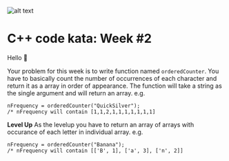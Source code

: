 ![alt text](http://programmingdays.com/img/62c218d0-fda7-4dd2-b49f-8628130c4c8f.png "programmingDays")

# C++ code kata: Week #2



Hello &#x1F44B;

Your problem for this week is to write function named `orderedCounter`. You have to basically count the number of occurrences of each character and return it as a array in order of appearance.
The function will take a string as the single argument and will return an array. e.g. 

```
nFrequency = orderedCounter("QuickSilver");
/* nFrequency will contain [1,1,2,1,1,1,1,1,1,1]
```

**Level Up**
As the levelup you have to return an array of arrays with occurance of each letter in individual array. e.g.

```
nFrequency = orderedCounter("Banana");
/* nFrequency will contain [['B', 1], ['a', 3], ['n', 2]]
```